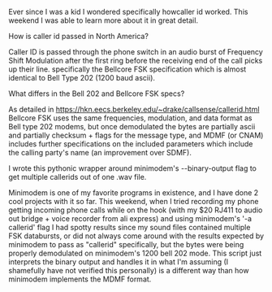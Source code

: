 Ever since I was a kid I wondered specifically howcaller id worked. This weekend I was able to learn
more about it in great detail.

How is caller id passed in North America?

Caller ID is passed through the phone switch in an audio burst of Frequency Shift Modulation after the first ring before the 
receiving end of the call picks up their line. 
specifically the Bellcore FSK specification which is almost identical to Bell Type 202 (1200 baud ascii).

What differs in the Bell 202 and Bellcore FSK specs?

As detailed in https://hkn.eecs.berkeley.edu/~drake/callsense/callerid.html Bellcore FSK uses the same 
frequencies, modulation, and data format as Bell type 202 modems, but once demodulated the bytes are partially
ascii and partially checksum + flags for the message type, and MDMF (or CNAM) includes further specifications
on the included parameters which include the calling party's name (an improvement over SDMF).

I wrote this pythonic wrapper around minimodem's --binary-output flag to get multiple callerids out of one .wav file.

Minimodem is one of my favorite programs in existence, and I have done 2 cool projects with it so far. This weekend, when I tried recording
my phone getting incoming phone calls while on the hook (with my $20 RJ411 to audio out bridge + voice recorder from ali express) 
and using minimodem's '-a callerid' flag I had spotty results since my sound files contained multiple FSK databursts, or did not 
always come around with the results expected by minimodem to pass as "callerid" specifically, but the bytes were being properly demodulated on
minimodem's 1200 bell 202 mode. This script just interprets the binary output and handles it in what I'm assuming (I shamefully have not 
verified this personally) is a different way than how minimodem implements the MDMF format.
